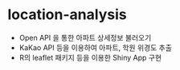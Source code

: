 # location-analysis
- Open API 을 통한 아파트 상세정보 불러오기
- KaKao API 등을 이용하여 아파트, 학원 위경도 추출
- R의 leaflet 패키지 등을 이용한 Shiny App 구현 

